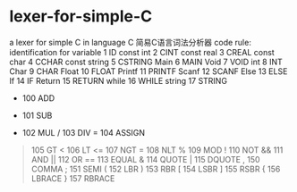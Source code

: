 # lexer-for-simple-C
a lexer for simple C in language C
简易C语言词法分析器
code rule:
identification for variable	1	ID
const int	2	CINT
const real	3	CREAL
const char	4	CCHAR
const string	5	CSTRING
Main	6	MAIN
Void	7	VOID
int	8	INT
Char	9	CHAR
Float	10	FLOAT
Printf	11	PRINTF
Scanf	12	SCANF
Else	13	ELSE
If	14	IF
Return	15	RETURN
while	16	WHILE
string	17	STRING
+	100	ADD
-	101	SUB
*	102	MUL
/	103	DIV
=	104	ASSIGN
>	105	GT
<	106	LT
<=	107	NGT
>=	108	NLT
%	109	MOD
!	110	NOT
&&	111	AND
||	112	OR
==	113	EQUAL
&	114	QUOTE
|	115	DQUOTE
,	150	COMMA
;	151	SEMI
(	152	LBR
)	153	RBR
[	154	LSBR
]	155	RSBR
{	156	LBRACE
}	157	RBRACE
